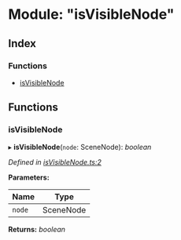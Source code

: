 
# Module: "isVisibleNode"

## Index

### Functions

* [isVisibleNode](_isvisiblenode_.md#isvisiblenode)

## Functions

###  isVisibleNode

▸ **isVisibleNode**(`node`: SceneNode): *boolean*

*Defined in [isVisibleNode.ts:2](https://github.com/figma-plugin-helper-functions/figma-plugin-helpers/blob/703a31f/src/helpers/isVisibleNode.ts#L2)*

**Parameters:**

Name | Type |
------ | ------ |
`node` | SceneNode |

**Returns:** *boolean*
